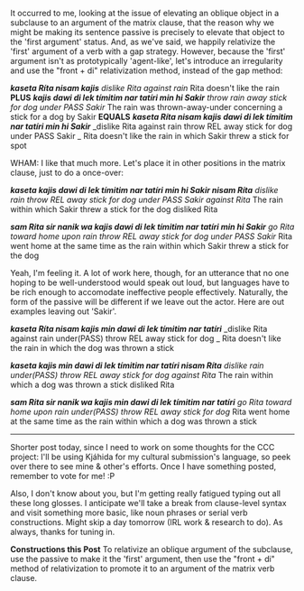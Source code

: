 It occurred to me, looking at the issue of elevating an oblique object in a subclause to an argument of the matrix clause, that the reason why we might be making its sentence passive is precisely to elevate that object to the 'first argument' status. And, as we've said, we happily relativize the 'first' argument of a verb with a gap strategy. However, because the 'first' argument isn't as prototypically 'agent-like', let's introduce an irregularity and use the "front + di" relativization method, instead of the gap method:

**_kaseta Ríta nisam kajis_**
_dislike Rita against rain_
Rita doesn't like the rain
**PLUS**
**_kajis dawi di lek tímitim nar tatíri min hi Sakir_**
_throw rain away stick for dog under PASS Sakir_
The rain was thrown-away-under concerning a stick for a dog by Sakir
**EQUALS**
**_kaseta Ríta nisam kajis dawi di lek tímitim nar tatíri min hi Sakir_**
_dislike Rita against rain throw REL away stick for dog under PASS Sakir _
Rita doesn't like the rain in which Sakir threw a stick for spot

WHAM: I like that much more. Let's place it in other positions in the matrix clause, just to do a once-over:

**_kaseta kajis dawi di lek tímitim nar tatíri min hi Sakir nisam Ríta_**
_dislike rain throw REL away stick for dog under PASS Sakir against Rita_
The rain within which Sakir threw a stick for the dog disliked Rita

**_sam Rita sir nanik wa kajis dawi di lek tímitim nar tatíri min hi Sakir_**
_go Rita toward home upon rain throw REL away stick for dog under PASS Sakir_
Rita went home at the same time as the rain within which Sakir threw a stick for the dog

Yeah, I'm feeling it. A lot of work here, though, for an utterance that no one hoping to be well-understood would speak out loud, but languages have to be rich enough to accomodate ineffective people effectively. Naturally, the form of the passive will be different if we leave out the actor. Here are out examples leaving out 'Sakir'.

**_kaseta Ríta nisam kajis min dawi di lek tímitim nar tatíri_**
_dislike Rita against rain under(PASS) throw REL away stick for dog _
Rita doesn't like the rain in which the dog was thrown a stick

**_kaseta kajis min dawi di lek tímitim nar tatíri nisam Ríta_**
_dislike rain under(PASS) throw REL away stick for dog against Rita_
The rain within which a dog was thrown a stick disliked Rita

**_sam Rita sir nanik wa kajis min dawi di lek tímitim nar tatíri_**
_go Rita toward home upon rain under(PASS) throw REL away stick for dog_
Rita went home at the same time as the rain within which a dog was thrown a stick

----------

Shorter post today, since I need to work on some thoughts for the CCC project: I'll be using Kjáhida for my cultural submission's language, so peek over there to see mine & other's efforts. Once I have something posted, remember to vote for me! :P

Also, I don't know about you, but I'm getting really fatigued typing out all these long glosses. I anticipate we'll take a break from clause-level syntax and visit something more basic, like noun phrases or serial verb constructions. Might skip a day tomorrow (IRL work & research to do). As always, thanks for tuning in.

**Constructions this Post**
To relativize an oblique argument of the subclause, use the passive to make it the 'first' argument, then use the "front + di" method of relativization to promote it to an argument of the matrix verb clause.